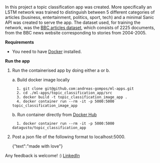 In this project a topic classification app was created. More specifically an LSTM network was trained to distinguish between 5 different categories of articles (business, entertainment, politics, sport, tech) and a minimal Sanic API was created to serve the app. The dataset used, for training the network, was the [BBC articles dataset](http://mlg.ucd.ie/files/datasets/bbc-fulltext.zip), which consists of 2225 documents, from the BBC news website corresponding to stories from 2004-2005.

**Requirements**

* You need to have [Docker](https://docs.docker.com/install/) installed.

**Run the app**

1.  Run the containerised app by doing either a or b.

      a.   Build docker image locally

          1. git clone git@github.com:andreas-gompos/ml-apps.git
          2. cd ./ml-apps/topic_classification_app/src
          3. docker build -t topic_classification_image_app .
          4. docker container run --rm -it -p 5000:5000 topic_classification_image_app
    
    
      b.   Run container directly from [Docker Hub](https://hub.docker.com/r/datagusto/topic_classification_app/)
      
          1. docker container run --rm -it -p 5000:5000 datagusto/topic_classification_app
      
      
2.  Post a json file of the following format to localhost:5000.

    {"text":"made with love"}
    



Any feedback is welcome! :)
[LinkedIn](https://www.linkedin.com/in/andreas-gompos/)
